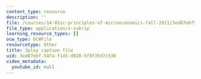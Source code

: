```yaml
---
content_type: resource
description: ''
file: /courses/14-01sc-principles-of-microeconomics-fall-2011/3ed87ebf54faf145d9285f9f35d7c538_-5XT0Mzl72E.srt
file_type: application/x-subrip
learning_resource_types: []
ocw_type: OCWFile
resourcetype: Other
title: 3play caption file
uid: 3ed87ebf-54fa-f145-d928-5f9f35d7c538
video_metadata:
  youtube_id: null
---
```

